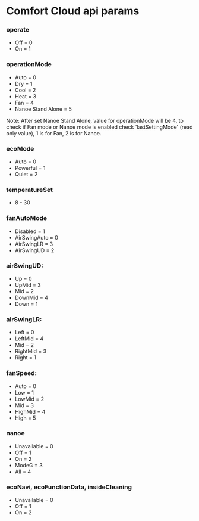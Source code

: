 # Comfort Cloud api params

### operate

- Off = 0
- On = 1

### operationMode

- Auto = 0
- Dry = 1
- Cool = 2
- Heat = 3
- Fan = 4
- Nanoe Stand Alone = 5

Note: After set Nanoe Stand Alone, value for operationMode will be 4, to check if Fan mode or Nanoe mode is enabled check 'lastSettingMode' (read only value), 1 is for Fan, 2 is for Nanoe. 


### ecoMode

- Auto = 0
- Powerful = 1
- Quiet = 2

### temperatureSet

- 8 - 30

### fanAutoMode

- Disabled = 1
- AirSwingAuto = 0
- AirSwingLR = 3
- AirSwingUD = 2

### airSwingUD:

- Up = 0
- UpMid = 3
- Mid = 2
- DownMid = 4
- Down = 1

### airSwingLR:

- Left = 0
- LeftMid = 4
- Mid = 2
- RightMid = 3
- Right = 1

### fanSpeed:

- Auto = 0
- Low = 1
- LowMid = 2
- Mid = 3
- HighMid = 4
- High = 5

### nanoe
- Unavailable = 0
- Off = 1
- On = 2
- ModeG = 3
- All = 4

### ecoNavi, ecoFunctionData, insideCleaning
- Unavailable = 0
- Off = 1
- On = 2

